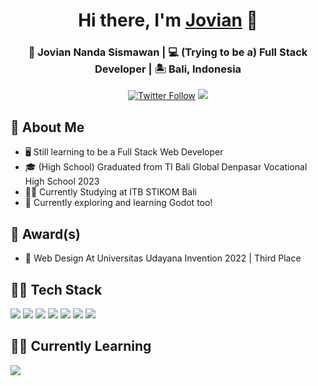 <div align="center"  style="margin-bottom:1rem">
  <h1>Hi there, I'm <a href="https://github.com/JovianNanda" target="_blank">Jovian</a> 👋</h1>
  <h3>👦 Jovian Nanda Sismawan | 💻 (Trying to be a) Full Stack Developer | 🏝️ Bali, Indonesia </h3>
</div>
 
<p align="center">
   <a href="https://www.instagram.com/joviannandaa/" target="_blank"><img alt="Twitter Follow" src="https://img.shields.io/badge/Instagram-E4405F?style=for-the-badge&logo=instagram&logoColor=white&label=@joviannandaa"></a>
  <img src="https://komarev.com/ghpvc/?username=JovianNanda&style=for-the-badge">
</p>
    
## :book: About Me
- 🖥 Still learning to be a Full Stack Web Developer
- 🎓 (High School) Graduated from TI Bali Global Denpasar Vocational High School 2023
- 🧑‍🎓 Currently Studying at ITB STIKOM Bali
- 🤖 Currently exploring and learning Godot too!

## :medal_sports: Award(s)
- 🥉 Web Design At Universitas Udayana Invention 2022 | Third Place

## 👨‍💻 Tech Stack
<div style="flex">
  <img src="https://img.shields.io/badge/JavaScript-F7DF1E.svg?style=for-the-badge&logo=JavaScript&logoColor=black" id="js">
  <img src="https://img.shields.io/badge/TypeScript-3178C6.svg?style=for-the-badge&logo=TypeScript&logoColor=white" id="ts">
  <img src="https://img.shields.io/badge/PHP-777BB4.svg?style=for-the-badge&logo=PHP&logoColor=white" id="php">
  <img src="https://img.shields.io/badge/Vue.js-4FC08D.svg?style=for-the-badge&logo=vuedotjs&logoColor=white" id="vue">
  <img src="https://img.shields.io/badge/Laravel-FF2D20.svg?style=for-the-badge&logo=Laravel&logoColor=white" id="laravel">
  <img src="https://img.shields.io/badge/Express-000000.svg?style=for-the-badge&logo=Express&logoColor=white" id="express">
  <img src="https://img.shields.io/badge/Nuxt-00DC82.svg?style=for-the-badge&logo=Nuxt&logoColor=white" id="nuxt">
</div>

## 🧑‍🎓 Currently Learning
<div style="flex">
    <img src="https://img.shields.io/badge/Godot%20Engine-478CBF.svg?style=for-the-badge&logo=Godot-Engine&logoColor=white" id="godot">
</div>
